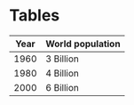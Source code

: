 # Tables
| Year | World population |
| :--: | --------------------- |
| 1960 | 3 Billion |
| 1980 | 4 Billion |
| 2000 | 6 Billion |
